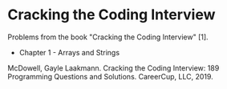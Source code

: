 # Cracking the Coding Interview  
Problems from the book "Cracking the Coding Interview" [1].  

* Chapter 1 - Arrays and Strings  

McDowell, Gayle Laakmann. Cracking the Coding Interview: 189 Programming Questions and Solutions. CareerCup, LLC, 2019. 
